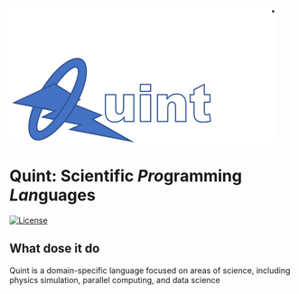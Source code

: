 <img src="doc/img/quint.png">

# Quint: Scientific *Pro*gramming *Lan*guages
[![License](https://img.shields.io/npm/l/mithril.svg)](https://mit-license.org/)

## What dose it do
Quint is a domain-specific language focused on areas of science, including physics simulation, parallel computing, and data science